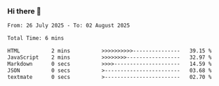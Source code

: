 ### Hi there 👋

<!--
**ututono/ututono** is a ✨ _special_ ✨ repository because its `README.md` (this file) appears on your GitHub profile.

Here are some ideas to get you started:

- 🔭 I’m currently working on ...
- 🌱 I’m currently learning ...
- 👯 I’m looking to collaborate on ...
- 🤔 I’m looking for help with ...
- 💬 Ask me about ...
- 📫 How to reach me: ...
- 😄 Pronouns: ...
- ⚡ Fun fact: ...
-->



<!--START_SECTION:waka-->

```txt
From: 26 July 2025 - To: 02 August 2025

Total Time: 6 mins

HTML          2 mins          >>>>>>>>>>---------------   39.15 %
JavaScript    2 mins          >>>>>>>>-----------------   32.97 %
Markdown      0 secs          >>>>---------------------   14.59 %
JSON          0 secs          >------------------------   03.68 %
textmate      0 secs          >------------------------   02.70 %
```

<!--END_SECTION:waka-->
